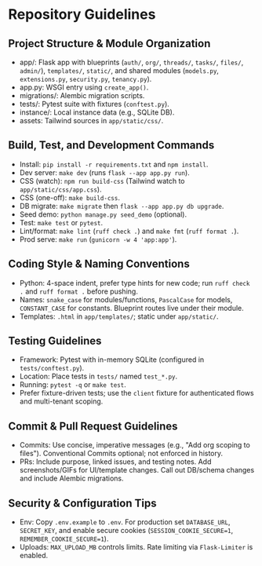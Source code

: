 # Repository Guidelines

## Project Structure & Module Organization
- app/: Flask app with blueprints (`auth/`, `org/`, `threads/`, `tasks/`, `files/`, `admin/`), `templates/`, `static/`, and shared modules (`models.py`, `extensions.py`, `security.py`, `tenancy.py`).
- app.py: WSGI entry using `create_app()`.
- migrations/: Alembic migration scripts.
- tests/: Pytest suite with fixtures (`conftest.py`).
- instance/: Local instance data (e.g., SQLite DB).
- assets: Tailwind sources in `app/static/css/`.

## Build, Test, and Development Commands
- Install: `pip install -r requirements.txt` and `npm install`.
- Dev server: `make dev` (runs `flask --app app.py run`).
- CSS (watch): `npm run build-css` (Tailwind watch to `app/static/css/app.css`).
- CSS (one-off): `make build-css`.
- DB migrate: `make migrate` then `flask --app app.py db upgrade`.
- Seed demo: `python manage.py seed_demo` (optional).
- Test: `make test` or `pytest`.
- Lint/format: `make lint` (`ruff check .`) and `make fmt` (`ruff format .`).
- Prod serve: `make run` (`gunicorn -w 4 'app:app'`).

## Coding Style & Naming Conventions
- Python: 4-space indent, prefer type hints for new code; run `ruff check .` and `ruff format .` before pushing.
- Names: `snake_case` for modules/functions, `PascalCase` for models, `CONSTANT_CASE` for constants. Blueprint routes live under their module.
- Templates: `.html` in `app/templates/`; static under `app/static/`.

## Testing Guidelines
- Framework: Pytest with in-memory SQLite (configured in `tests/conftest.py`).
- Location: Place tests in `tests/` named `test_*.py`.
- Running: `pytest -q` or `make test`.
- Prefer fixture-driven tests; use the `client` fixture for authenticated flows and multi-tenant scoping.

## Commit & Pull Request Guidelines
- Commits: Use concise, imperative messages (e.g., "Add org scoping to files"). Conventional Commits optional; not enforced in history.
- PRs: Include purpose, linked issues, and testing notes. Add screenshots/GIFs for UI/template changes. Call out DB/schema changes and include Alembic migrations.

## Security & Configuration Tips
- Env: Copy `.env.example` to `.env`. For production set `DATABASE_URL`, `SECRET_KEY`, and enable secure cookies (`SESSION_COOKIE_SECURE=1`, `REMEMBER_COOKIE_SECURE=1`).
- Uploads: `MAX_UPLOAD_MB` controls limits. Rate limiting via `Flask-Limiter` is enabled.

